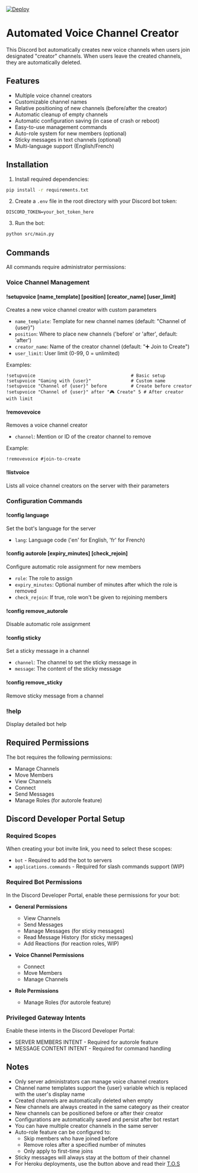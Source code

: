 [![Deploy](https://www.herokucdn.com/deploy/button.svg)](https://www.heroku.com/deploy?template=https://github.com/NewMaxT/Automated-Voice-Channel-Creator)

# Automated Voice Channel Creator

This Discord bot automatically creates new voice channels when users join designated "creator" channels. When users leave the created channels, they are automatically deleted.

## Features

- Multiple voice channel creators
- Customizable channel names
- Relative positioning of new channels (before/after the creator)
- Automatic cleanup of empty channels
- Automatic configuration saving (in case of crash or reboot)
- Easy-to-use management commands
- Auto-role system for new members (optional)
- Sticky messages in text channels (optional)
- Multi-language support (English/French)

## Installation

1. Install required dependencies:
```bash
pip install -r requirements.txt
```

2. Create a `.env` file in the root directory with your Discord bot token:
```
DISCORD_TOKEN=your_bot_token_here
```

3. Run the bot:
```bash
python src/main.py
```

## Commands

All commands require administrator permissions:

### Voice Channel Management

#### !setupvoice [name_template] [position] [creator_name] [user_limit]
Creates a new voice channel creator with custom parameters
- `name_template`: Template for new channel names (default: "Channel of {user}")
- `position`: Where to place new channels ('before' or 'after', default: 'after')
- `creator_name`: Name of the creator channel (default: "➕ Join to Create")
- `user_limit`: User limit (0-99, 0 = unlimited)

Examples:
```
!setupvoice                                    # Basic setup
!setupvoice "Gaming with {user}"               # Custom name
!setupvoice "Channel of {user}" before         # Create before creator
!setupvoice "Channel of {user}" after "🎮 Create" 5 # After creator with limit
```

#### !removevoice <channel>
Removes a voice channel creator
- `channel`: Mention or ID of the creator channel to remove

Example:
```
!removevoice #join-to-create
```

#### !listvoice
Lists all voice channel creators on the server with their parameters

### Configuration Commands

#### !config language <lang>
Set the bot's language for the server
- `lang`: Language code ('en' for English, 'fr' for French)

#### !config autorole <role> [expiry_minutes] [check_rejoin]
Configure automatic role assignment for new members
- `role`: The role to assign
- `expiry_minutes`: Optional number of minutes after which the role is removed
- `check_rejoin`: If true, role won't be given to rejoining members

#### !config remove_autorole
Disable automatic role assignment

#### !config sticky <channel> <message>
Set a sticky message in a channel
- `channel`: The channel to set the sticky message in
- `message`: The content of the sticky message

#### !config remove_sticky <channel>
Remove sticky message from a channel

### !help
Display detailed bot help

## Required Permissions

The bot requires the following permissions:
- Manage Channels
- Move Members
- View Channels
- Connect
- Send Messages
- Manage Roles (for autorole feature)

## Discord Developer Portal Setup

### Required Scopes
When creating your bot invite link, you need to select these scopes:
- `bot` - Required to add the bot to servers
- `applications.commands` - Required for slash commands support (WIP)

### Required Bot Permissions
In the Discord Developer Portal, enable these permissions for your bot:
- **General Permissions**
  - View Channels
  - Send Messages
  - Manage Messages (for sticky messages)
  - Read Message History (for sticky messages)
  - Add Reactions (for reaction roles, WIP)
  
- **Voice Channel Permissions**
  - Connect
  - Move Members
  - Manage Channels
  
- **Role Permissions**
  - Manage Roles (for autorole feature)

### Privileged Gateway Intents
Enable these intents in the Discord Developer Portal:
- SERVER MEMBERS INTENT - Required for autorole feature
- MESSAGE CONTENT INTENT - Required for command handling

## Notes

- Only server administrators can manage voice channel creators
- Channel name templates support the {user} variable which is replaced with the user's display name
- Created channels are automatically deleted when empty
- New channels are always created in the same category as their creator
- New channels can be positioned before or after their creator
- Configurations are automatically saved and persist after bot restart
- You can have multiple creator channels in the same server
- Auto-role feature can be configured to:
  - Skip members who have joined before
  - Remove roles after a specified number of minutes
  - Only apply to first-time joins
- Sticky messages will always stay at the bottom of their channel
- For Heroku deployments, use the button above and read their [T.O.S](https://www.heroku.com/policy/heroku-elements-terms/)
